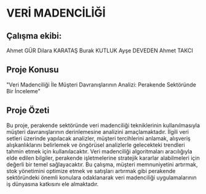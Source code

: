 # VERİ MADENCİLİĞİ
## Çalışma ekibi:
Ahmet GÜR 
Dilara KARATAŞ
Burak KUTLUK
Ayşe DEVEDEN
Ahmet TAKCI

## Proje Konusu 
"Veri Madenciliği İle Müşteri Davranışlarının Analizi: Perakende Sektöründe Bir İnceleme"
## Proje Özeti
Bu proje, perakende sektöründe veri madenciliği tekniklerinin kullanılmasıyla müşteri davranışlarının derinlemesine analizini amaçlamaktadır. İlgili veri setleri üzerinde yapılacak analizler, müşteri tercihlerini anlamak, alışveriş alışkanlıklarını belirlemek ve öngörüsel analizlerle gelecekteki trendleri tahmin etmek için kullanılacaktır. Veri madenciliği algoritmaları aracılığıyla elde edilen bilgiler, perakende işletmelerine stratejik kararlar alabilmeleri için değerli bir temel sağlayacaktır. Bu çalışma, müşteri memnuniyetini artırmak, stok yönetimini optimize etmek ve satışları artırmak gibi perakende sektöründeki önemli konulara odaklanarak veri madenciliği uygulamalarının iş dünyasına katkısını ele almaktadır.